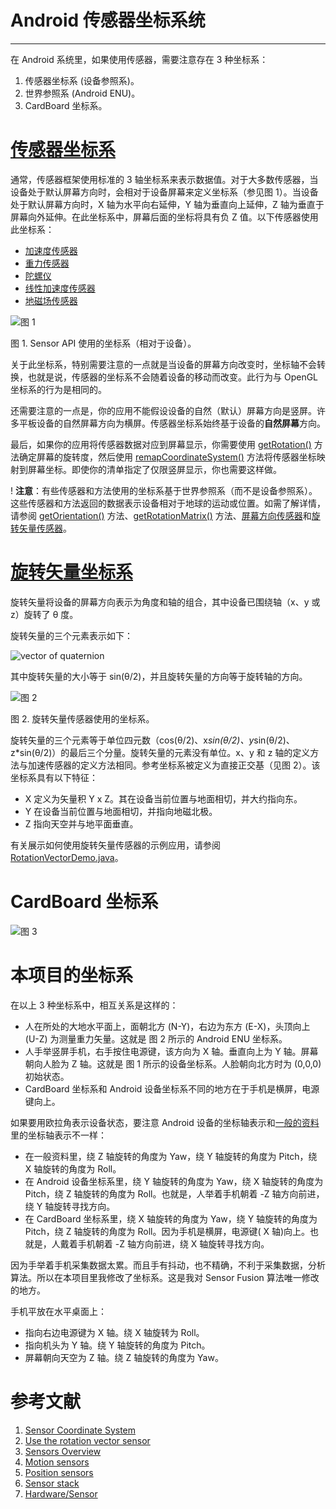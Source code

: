 # Android 传感器坐标系统
* * *

在 Android 系统里，如果使用传感器，需要注意存在 3 种坐标系：
1. 传感器坐标系 (设备参照系)。
2. 世界参照系 (Android ENU)。
3. CardBoard 坐标系。

# [传感器坐标系](https://developer.android.com/guide/topics/sensors/sensors_overview#sensors-coords)

通常，传感器框架使用标准的 3 轴坐标系来表示数据值。对于大多数传感器，当设备处于默认屏幕方向时，会相对于设备屏幕来定义坐标系（参见图 1）。当设备处于默认屏幕方向时，X 轴为水平向右延伸，Y 轴为垂直向上延伸，Z 轴为垂直于屏幕向外延伸。在此坐标系中，屏幕后面的坐标将具有负 Z 值。以下传感器使用此坐标系：

* [加速度传感器](https://developer.android.com/guide/topics/sensors/sensors_motion.html#sensors-motion-accel)
* [重力传感器](https://developer.android.com/guide/topics/sensors/sensors_motion.html#sensors-motion-grav)
* [陀螺仪](https://developer.android.com/guide/topics/sensors/sensors_motion.html#sensors-motion-gyro)
* [线性加速度传感器](https://developer.android.com/guide/topics/sensors/sensors_motion.html#sensors-motion-linear)
* [地磁场传感器](https://developer.android.com/guide/topics/sensors/sensors_position.html#sensors-pos-mag)

![图 1](https://developer.android.com/images/axis_device.png)

图 1. Sensor API 使用的坐标系（相对于设备）。

关于此坐标系，特别需要注意的一点就是当设备的屏幕方向改变时，坐标轴不会转换，也就是说，传感器的坐标系不会随着设备的移动而改变。此行为与 OpenGL 坐标系的行为是相同的。

还需要注意的一点是，你的应用不能假设设备的自然（默认）屏幕方向是竖屏。许多平板设备的自然屏幕方向为横屏。传感器坐标系始终基于设备的**自然屏幕**方向。

最后，如果你的应用将传感器数据对应到屏幕显示，你需要使用 [getRotation()](https://developer.android.com/reference/android/view/Display.html#getRotation()) 方法确定屏幕的旋转度，然后使用 [remapCoordinateSystem()](https://developer.android.com/reference/android/hardware/SensorManager.html#remapCoordinateSystem(float[],%20int,%20int,%20float[])) 方法将传感器坐标映射到屏幕坐标。即使你的清单指定了仅限竖屏显示，你也需要这样做。

! **注意**：有些传感器和方法使用的坐标系基于世界参照系（而不是设备参照系）。这些传感器和方法返回的数据表示设备相对于地球的运动或位置。如需了解详情，请参阅 [getOrientation()](https://developer.android.com/reference/android/hardware/SensorManager.html#getOrientation(float[],%20float[])) 方法、[getRotationMatrix()](https://developer.android.com/reference/android/hardware/SensorManager.html#getRotationMatrix(float[],%20float[],%20float[],%20float[])) 方法、[屏幕方向传感器](https://developer.android.com/guide/topics/sensors/sensors_position.html#sensors-pos-orient)和[旋转矢量传感器](https://developer.android.com/guide/topics/sensors/sensors_motion.html#sensors-motion-rotate)。

# [旋转矢量坐标系](https://developer.android.com/guide/topics/sensors/sensors_motion.html#sensors-motion-rotate)

旋转矢量将设备的屏幕方向表示为角度和轴的组合，其中设备已围绕轴（x、y 或 z）旋转了 θ 度。

旋转矢量的三个元素表示如下：

![vector of quaternion](https://developer.android.com/images/guide/topics/sensors/rotational_vec.png)

其中旋转矢量的大小等于 sin(θ/2)，并且旋转矢量的方向等于旋转轴的方向。

![图 2](https://developer.android.com/images/axis_globe.png)

图 2. 旋转矢量传感器使用的坐标系。

旋转矢量的三个元素等于单位四元数（cos(θ/2)、x*sin(θ/2)、y*sin(θ/2)、z*sin(θ/2)）的最后三个分量。旋转矢量的元素没有单位。x、y 和 z 轴的定义方法与加速传感器的定义方法相同。参考坐标系被定义为直接正交基（见图 2）。该坐标系具有以下特征：

* X 定义为矢量积 Y x Z。其在设备当前位置与地面相切，并大约指向东。
* Y 在设备当前位置与地面相切，并指向地磁北极。
* Z 指向天空并与地平面垂直。

有关展示如何使用旋转矢量传感器的示例应用，请参阅 [RotationVectorDemo.java](https://android.googlesource.com/platform/development/+/master/samples/ApiDemos/src/com/example/android/apis/os/RotationVectorDemo.java)。 

# CardBoard 坐标系

![图 3](https://github.com/shuyong/Google-CardBoard-Sensor-Fusion/blob/master/doc/cardboard-ypr.jpg)

# 本项目的坐标系

在以上 3 种坐标系中，相互关系是这样的：
* 人在所处的大地水平面上，面朝北方 (N-Y)，右边为东方 (E-X)，头顶向上 (U-Z) 为测量重力矢量。这就是 图 2 所示的 Android ENU 坐标系。
* 人手举竖屏手机，右手按住电源键，该方向为 X 轴。垂直向上为 Y 轴。屏幕朝向人脸为 Z 轴。这就是 图 1 所示的设备坐标系。人脸朝向北方时为 (0,0,0) 初始状态。
* CardBoard 坐标系和 Android 设备坐标系不同的地方在于手机是横屏，电源键向上。

如果要用欧拉角表示设备状态，要注意 Android 设备的坐标轴表示和[一般的资料](https://en.wikipedia.org/wiki/Euler_angles)里的坐标轴表示不一样：
* 在一般资料里，绕 Z 轴旋转的角度为 Yaw，绕 Y 轴旋转的角度为 Pitch，绕 X 轴旋转的角度为 Roll。
* 在 Android 设备坐标系里，绕 Y 轴旋转的角度为 Yaw，绕 X 轴旋转的角度为 Pitch，绕 Z 轴旋转的角度为 Roll。也就是，人举着手机朝着 -Z 轴方向前进，绕 Y 轴旋转寻找方向。
* 在 CardBoard 坐标系里，绕 X 轴旋转的角度为 Yaw，绕 Y 轴旋转的角度为 Pitch，绕 Z 轴旋转的角度为 Roll。因为手机是横屏，电源键( X 轴)向上。也就是，人戴着手机朝着 -Z 轴方向前进，绕 X 轴旋转寻找方向。

因为手举着手机采集数据太累。而且手有抖动，也不精确，不利于采集数据，分析算法。所以在本项目里我修改了坐标系。这是我对 Sensor Fusion 算法唯一修改的地方。

手机平放在水平桌面上：
* 指向右边电源键为 X 轴。绕 X 轴旋转为 Roll。
* 指向机头为 Y 轴。绕 Y 轴旋转的角度为 Pitch。
* 屏幕朝向天空为 Z 轴。绕 Z 轴旋转的角度为 Yaw。

# 参考文献

1. [Sensor Coordinate System](https://developer.android.com/guide/topics/sensors/sensors_overview#sensors-coords)
1. [Use the rotation vector sensor](https://developer.android.com/guide/topics/sensors/sensors_motion.html#sensors-motion-rotate)
1. [Sensors Overview](https://developer.android.com/guide/topics/sensors/sensors_overview)
1. [Motion sensors](https://developer.android.com/guide/topics/sensors/sensors_motion.html)
1. [Position sensors](https://developer.android.com/guide/topics/sensors/sensors_position.html)
1. [Sensor stack](https://source.android.com/devices/sensors/sensor-stack)
1. [Hardware/Sensor](https://developer.android.com/reference/android/hardware/Sensor.html)

